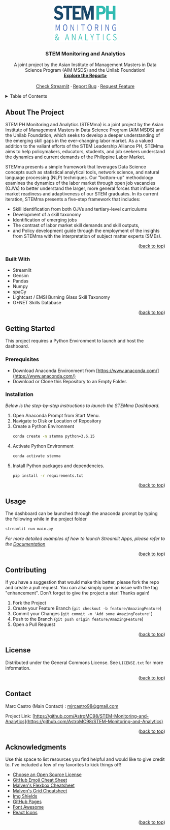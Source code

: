 <div id="top"></div>

<!-- PROJECT SHIELDS -->
<!--
*** I'm using markdown "reference style" links for readability.
*** Reference links are enclosed in brackets [ ] instead of parentheses ( ).
*** See the bottom of this document for the declaration of the reference variables
*** for contributors-url, forks-url, etc. This is an optional, concise syntax you may use.
*** https://www.markdownguide.org/basic-syntax/#reference-style-links
[![Contributors][contributors-shield]][contributors-url]
[![Forks][forks-shield]][forks-url]
[![Stargazers][stars-shield]][stars-url]
[![Issues][issues-shield]][issues-url]
[![MIT License][license-shield]][license-url]
[![LinkedIn][linkedin-shield]][linkedin-url]
-->


<!-- PROJECT LOGO -->
<br />
<div align="center">
  <a href="https://github.com/othneildrew/Best-README-Template">
    <img src="images/logo-removebg-preview.png" alt="Logo" width="200" height="120">
  </a>

  <h3 align="center">STEM Monitoring and Analytics</h3>

  <p align="center">
    A joint project by the Asian Institute of Management Masters in Data Science Program (AIM MSDS) and the Unilab Foundation!
    <br />
    <a href="https://github.com/othneildrew/Best-README-Template"><strong>Explore the Report»</strong></a>
    <br />
    <br />
    <a href="https://docs.streamlit.io/">Check Streamlit</a>
    ·
    <a href="https://github.com/AstroMC98/STEM-Monitoring-and-Analytics/issues">Report Bug</a>
    ·
    <a href="https://github.com/AstroMC98/STEM-Monitoring-and-Analytics/issues">Request Feature</a>
  </p>
</div>



<!-- TABLE OF CONTENTS -->
<details>
  <summary>Table of Contents</summary>
  <ol>
    <li>
      <a href="#about-the-project">About The Project</a>
      <ul>
        <li><a href="#built-with">Built With</a></li>
      </ul>
    </li>
    <li>
      <a href="#getting-started">Getting Started</a>
      <ul>
        <li><a href="#prerequisites">Prerequisites</a></li>
        <li><a href="#installation">Installation</a></li>
      </ul>
    </li>
    <li><a href="#usage">Usage</a></li>
    <li><a href="#contributing">Contributing</a></li>
    <li><a href="#license">License</a></li>
    <li><a href="#contact">Contact</a></li>
    <li><a href="#acknowledgments">Acknowledgments</a></li>
  </ol>
</details>



<!-- ABOUT THE PROJECT -->
## About The Project

STEM PH Monitoring and Analytics (STEMma) is a joint project by the Asian Institute of Management Masters in Data Science Program (AIM MSDS) and the Unilab Foundation, which seeks to develop a deeper understanding of the emerging skill gaps in the ever-changing labor market. As a valued addition to the valiant efforts of the STEM Leadership Alliance PH, STEMma aims to help policymakers, educators, students, and job seekers understand the dynamics and current demands of the Philippine Labor Market.

STEMma presents a simple framework that leverages Data Science concepts such as statistical analytical tools, network science, and natural language processing (NLP) techniques. Our "bottom-up" methodology examines the dynamics of the labor market through open job vacancies (OJVs) to better understand the larger, more general forces that influence market readiness and adaptiveness of our STEM graduates. In its current iteration, STEMma presents a five-step framework that includes:
* Skill identification from both OJVs and tertiary-level curriculums
* Development of a skill taxonomy
* Identification of emerging jobs
* The contrast of labor market skill demands and skill outputs,
* and Policy development guide through the employment of the insights from STEMma with the interpretation of subject matter experts (SMEs). 

<p align="right">(<a href="#top">back to top</a>)</p>



### Built With

* Streamlit
* Gensim
* Pandas
* Numpy
* spaCy
* Lightcast / EMSI Burning Glass Skill Taxonomy
* O*NET Skills Database

<p align="right">(<a href="#top">back to top</a>)</p>



<!-- GETTING STARTED -->
## Getting Started

This project requires a Python Environment to launch and host the dashboard. 

### Prerequisites

* Download Anaconda Environment from [https://www.anaconda.com/](https://www.anaconda.com/)
* Download or Clone this Repository to an Empty Folder.

### Installation

_Below is the step-by-step instructions to launch the STEMma Dashboard._

1. Open Anaconda Prompt from Start Menu.
2. Navigate to Disk or Location of Repository
3. Create a Python Environment
   ```sh
   conda create -n stemma python=3.6.15
   ```
4. Activate Python Environment
   ```sh
   conda activate stemma
   ```
5. Install Python packages and dependencies.
   ```sh
   pip install -r requirements.txt
   ```

<p align="right">(<a href="#top">back to top</a>)</p>



<!-- USAGE EXAMPLES -->
## Usage

The dashboard can be launched through the anaconda prompt by typing the following while in the project folder
   ```sh
   streamlit run main.py
   ```

_For more detailed examples of how to launch Streamlit Apps, please refer to the [Documentation](https://docs.streamlit.io/library/get-started)_

<p align="right">(<a href="#top">back to top</a>)</p>

<!-- CONTRIBUTING -->
## Contributing

If you have a suggestion that would make this better, please fork the repo and create a pull request. You can also simply open an issue with the tag "enhancement".
Don't forget to give the project a star! Thanks again!

1. Fork the Project
2. Create your Feature Branch (`git checkout -b feature/AmazingFeature`)
3. Commit your Changes (`git commit -m 'Add some AmazingFeature'`)
4. Push to the Branch (`git push origin feature/AmazingFeature`)
5. Open a Pull Request

<p align="right">(<a href="#top">back to top</a>)</p>


<!-- LICENSE -->
## License

Distributed under the General Commons License. See `LICENSE.txt` for more information.

<p align="right">(<a href="#top">back to top</a>)</p>


<!-- CONTACT -->
## Contact

Marc Castro (Main Contact) :  mjrcastro98@gmail.com

Project Link: [https://github.com/AstroMC98/STEM-Monitoring-and-Analytics](https://github.com/AstroMC98/STEM-Monitoring-and-Analytics)

<p align="right">(<a href="#top">back to top</a>)</p>


<!-- ACKNOWLEDGMENTS -->
## Acknowledgments

Use this space to list resources you find helpful and would like to give credit to. I've included a few of my favorites to kick things off!

* [Choose an Open Source License](https://choosealicense.com)
* [GitHub Emoji Cheat Sheet](https://www.webpagefx.com/tools/emoji-cheat-sheet)
* [Malven's Flexbox Cheatsheet](https://flexbox.malven.co/)
* [Malven's Grid Cheatsheet](https://grid.malven.co/)
* [Img Shields](https://shields.io)
* [GitHub Pages](https://pages.github.com)
* [Font Awesome](https://fontawesome.com)
* [React Icons](https://react-icons.github.io/react-icons/search)

<p align="right">(<a href="#top">back to top</a>)</p>



<!-- MARKDOWN LINKS & IMAGES -->
<!-- https://www.markdownguide.org/basic-syntax/#reference-style-links -->
[contributors-shield]: https://img.shields.io/github/contributors/othneildrew/Best-README-Template.svg?style=for-the-badge
